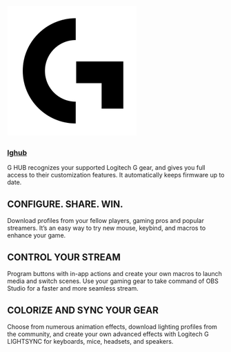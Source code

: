 
# ![lghub Logo](https://raw.githubusercontent.com/kuripa/ChocoPackages/main/icons/lghub.png "Logitech G Hub Logo") 
### [lghub](https://chocolatey.org/packages/lghub)

G HUB recognizes your supported Logitech G gear, and gives you full access to their customization features. It automatically keeps firmware up to date.

## CONFIGURE. SHARE. WIN.

Download profiles from your fellow players, gaming pros and popular streamers. It’s an easy way to try new mouse, keybind, and macros to enhance your game.

## CONTROL YOUR STREAM

Program buttons with in-app actions and create your own macros to launch media and switch scenes. Use your gaming gear to take command of OBS Studio for a faster and more seamless stream.

## COLORIZE AND SYNC YOUR GEAR

Choose from numerous animation effects, download lighting profiles from the community, and create your own advanced effects with Logitech G LIGHTSYNC for keyboards, mice, headsets, and speakers.
